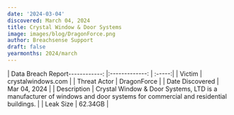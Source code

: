 ```yaml
---
date: '2024-03-04'
discovered: March 04, 2024
title: Crystal Window & Door Systems
image: images/blog/DragonForce.png
author: Breachsense Support
draft: false
yearmonths: 2024/march
---
```


| Data Breach Report------------:     |:-------------:    | :-----:|
| Victim      | crystalwindows.com      | 
| Threat Actor      | DragonForce      | 
| Date Discovered      | Mar 04, 2024      | 
| Description      | Crystal Window & Door Systems, LTD is a manufacturer of windows and door systems for commercial and residential buildings.      | 
| Leak Size      | 62.34GB      | 

